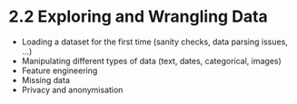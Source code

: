 # 2.2 Exploring and Wrangling Data

- Loading a dataset for  the first time (sanity checks, data parsing issues, ...)
- Manipulating different types of data (text, dates, categorical, images)
- Feature engineering
- Missing data
- Privacy and anonymisation
